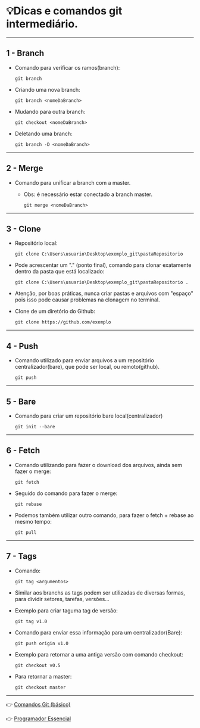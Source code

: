 # :bulb:Dicas e comandos git intermediário.

---

## 1 - Branch

* Comando para verificar os ramos(branch):

    `git branch`

* Criando uma nova branch:

    `git branch <nomeDaBranch>`
    
* Mudando para outra branch:

    `git checkout <nomeDaBranch>`
    
* Deletando uma branch:

    `git branch -D <nomeDaBranch>`

---

## 2 - Merge
    
* Comando para unificar a branch com a master. 

  * Obs: é necessário estar conectado a branch master.

    `git merge <nomeDaBranch>`

---

## 3 - Clone
        
* Repositório local:

     `git clone C:\Users\usuario\Desktop\exemplo_git\pastaRepositorio`

* Pode acrescentar um "." (ponto final), comando para clonar exatamente dentro da pasta que está localizado:

    `git clone C:\Users\usuario\Desktop\exemplo_git\pastaRepositorio .`

* Atenção, por boas práticas, nunca criar pastas e arquivos com "espaço" pois isso pode causar problemas na clonagem no terminal.
    
* Clone de um diretório do Github:

    `git clone https://github.com/exemplo`

---

## 4 - Push

* Comando utilizado para enviar arquivos a um repositório centralizador(bare), que pode ser local, ou remoto(github).

    `git push`

---
## 5 - Bare

* Comando para criar um repositório bare local(centralizador)

   `git init --bare`

---
## 6 - Fetch

* Comando utilizando para fazer o download dos arquivos, ainda sem fazer o merge:

    `git fetch`

* Seguido do comando para fazer o merge:

    `git rebase`

* Podemos também utilizar outro comando, para fazer o fetch + rebase ao mesmo tempo:

    `git pull`

---
## 7 - Tags

* Comando:

    `git tag <argumentos>`

* Similar aos branchs as tags podem ser utilizadas de diversas formas, para dividir setores, tarefas, versões...

* Exemplo para criar taguma tag de versão:

    `git tag v1.0`

* Comando para enviar essa informação para um centralizador(Bare):

    `git push origin v1.0`

* Exemplo para retornar a uma antiga versão com comando checkout:

    `git checkout v0.5`

* Para retornar a master:

    `git checkout master`

---

:point_right: [Comandos Git (básico)](https://github.com/Dev-HideyukiTakahashi/Programador-Essencial/blob/master/pasta_essencial/extras/git_github/ComandosGit(b%C3%A1sico).MD) 

:point_right: [Programador Essencial](https://github.com/Dev-HideyukiTakahashi/Programador-Essencial)
